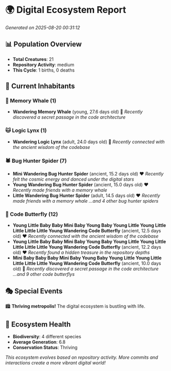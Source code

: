 # 🌍 Digital Ecosystem Report
*Generated on 2025-08-20 00:31:12*

## 📊 Population Overview
- **Total Creatures**: 21
- **Repository Activity**: medium
- **This Cycle**: 1 births, 0 deaths

## 👥 Current Inhabitants

### 🐋 Memory Whale (1)
- **Wandering Memory Whale** (young, 27.6 days old) 💛
  *Recently discovered a secret passage in the code architecture*

### 🐱 Logic Lynx (1)
- **Wandering Logic Lynx** (adult, 24.0 days old) 💛
  *Recently connected with the ancient wisdom of the codebase*

### 🕷️ Bug Hunter Spider (7)
- **Mini Wandering Bug Hunter Spider** (ancient, 15.2 days old) ❤️
  *Recently felt the cosmic energy and danced under the digital stars*
- **Young Wandering Bug Hunter Spider** (ancient, 15.0 days old) ❤️
  *Recently made friends with a memory whale*
- **Little Wandering Bug Hunter Spider** (adult, 14.5 days old) ❤️
  *Recently made friends with a memory whale*
  *...and 4 other bug hunter spiders*

### 🦋 Code Butterfly (12)
- **Young Little Baby Baby Mini Baby Young Baby Young Little Young Little Little Little Little Young Wandering Code Butterfly** (ancient, 12.5 days old) ❤️
  *Recently connected with the ancient wisdom of the codebase*
- **Young Little Baby Baby Mini Baby Young Baby Young Little Young Little Little Little Little Young Wandering Code Butterfly** (ancient, 12.2 days old) ❤️
  *Recently found a hidden treasure in the repository depths*
- **Mini Baby Baby Baby Mini Baby Young Baby Young Little Young Little Little Little Little Young Wandering Code Butterfly** (ancient, 10.0 days old) 💛
  *Recently discovered a secret passage in the code architecture*
  *...and 9 other code butterflys*

## 🎭 Special Events

🏙️ **Thriving metropolis!** The digital ecosystem is bustling with life.

## 🔬 Ecosystem Health
- **Biodiversity**: 4 different species
- **Average Generation**: 6.8
- **Conservation Status**: Thriving

*This ecosystem evolves based on repository activity. More commits and interactions create a more vibrant digital world!*